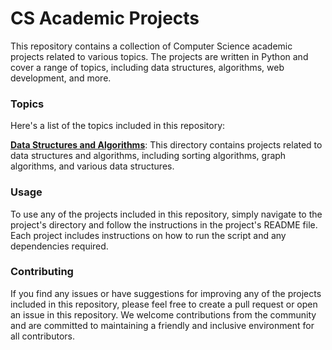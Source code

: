 # CS Academic Projects
This repository contains a collection of Computer Science academic projects related to various topics. The projects are written in Python and cover a range of topics, including data structures, algorithms, web development, and more.

### Topics
Here's a list of the topics included in this repository:

[**Data Structures and Algorithms**](https://github.com/EladAriel/CS-Academic-Projects/tree/main/Data%20Structures%20and%20Algorithms): This directory contains projects related to data structures and algorithms, including sorting algorithms, graph algorithms, and various data structures.

### Usage
To use any of the projects included in this repository, simply navigate to the project's directory and follow the instructions in the project's README file. Each project includes instructions on how to run the script and any dependencies required.

### Contributing
If you find any issues or have suggestions for improving any of the projects included in this repository, please feel free to create a pull request or open an issue in this repository. We welcome contributions from the community and are committed to maintaining a friendly and inclusive environment for all contributors.

